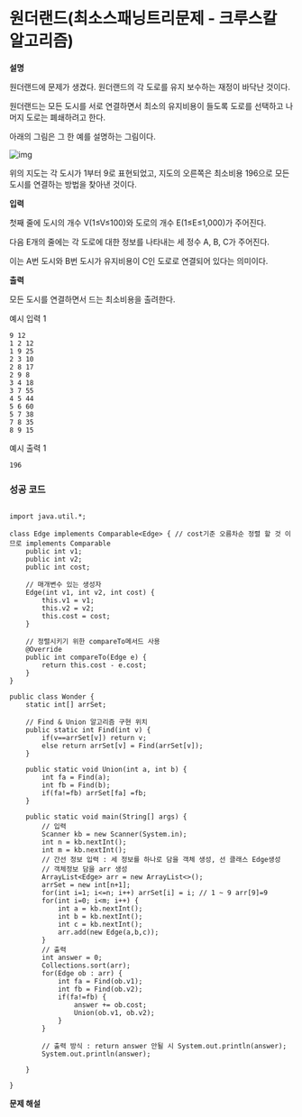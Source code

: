 # 원더랜드(최소스패닝트리문제 - 크루스칼 알고리즘)



**설명**

원더랜드에 문제가 생겼다. 원더랜드의 각 도로를 유지 보수하는 재정이 바닥난 것이다.

원더랜드는 모든 도시를 서로 연결하면서 최소의 유지비용이 들도록 도로를 선택하고 나머지 도로는 폐쇄하려고 한다.

아래의 그림은 그 한 예를 설명하는 그림이다.



![img](https://blog.kakaocdn.net/dn/bEyOQt/btrx5zBFOz4/g1Zg1x8Vb8NrGaVPtPeIx0/img.jpg)



위의 지도는 각 도시가 1부터 9로 표현되었고, 지도의 오른쪽은 최소비용 196으로 모든 도시를 연결하는 방법을 찾아낸 것이다.

 

**입력**

첫째 줄에 도시의 개수 V(1≤V≤100)와 도로의 개수 E(1≤E≤1,000)가 주어진다.

다음 E개의 줄에는 각 도로에 대한 정보를 나타내는 세 정수 A, B, C가 주어진다.

이는 A번 도시와 B번 도시가 유지비용이 C인 도로로 연결되어 있다는 의미이다.

 

**출력**

모든 도시를 연결하면서 드는 최소비용을 출려한다.

예시 입력 1 

```
9 12
1 2 12
1 9 25
2 3 10
2 8 17
2 9 8
3 4 18
3 7 55
4 5 44
5 6 60
5 7 38
7 8 35
8 9 15
```

예시 출력 1

```
196
```



### 성공 코드

```

import java.util.*;

class Edge implements Comparable<Edge> { // cost기준 오름차순 정렬 할 것 이므로 implements Comparable
	public int v1;
	public int v2;
	public int cost;
	
	// 매개변수 있는 생성자
	Edge(int v1, int v2, int cost) {
		this.v1 = v1;
		this.v2 = v2;
		this.cost = cost;
	}
	
	// 정렬시키기 위한 compareTo메서드 사용
	@Override
	public int compareTo(Edge e) {
		return this.cost - e.cost;
	}
}

public class Wonder {
	static int[] arrSet;
	
	// Find & Union 알고리즘 구현 위치
	public static int Find(int v) {
		if(v==arrSet[v]) return v;
		else return arrSet[v] = Find(arrSet[v]);
	}
	
	public static void Union(int a, int b) {
		int fa = Find(a);
		int fb = Find(b);
		if(fa!=fb) arrSet[fa] =fb;
	}
	
	public static void main(String[] args) {
		// 입력 
		Scanner kb = new Scanner(System.in);
		int n = kb.nextInt();
		int m = kb.nextInt();
		// 간선 정보 입력 : 세 정보를 하나로 담을 객체 생성, 선 클래스 Edge생성
		// 객체정보 담을 arr 생성
		ArrayList<Edge> arr = new ArrayList<>();
		arrSet = new int[n+1]; 
		for(int i=1; i<=n; i++) arrSet[i] = i; // 1 ~ 9 arr[9]=9
		for(int i=0; i<m; i++) {
			int a = kb.nextInt();
			int b = kb.nextInt();
			int c = kb.nextInt();
			arr.add(new Edge(a,b,c));	
		}
		// 출력
		int answer = 0;
		Collections.sort(arr);
		for(Edge ob : arr) {
			int fa = Find(ob.v1);
			int fb = Find(ob.v2);
			if(fa!=fb) {
				answer += ob.cost;
				Union(ob.v1, ob.v2);
			}
		}
		
		// 출력 방식 : return answer 안될 시 System.out.println(answer);
		System.out.println(answer);
		
	}

}
```



**문제 해설**

[Notion]: https://lealea.tistory.com/20

